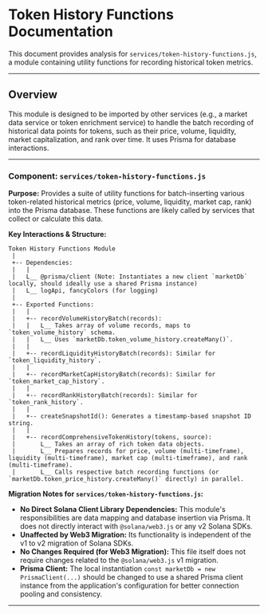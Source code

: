 # Token History Functions Documentation

This document provides analysis for `services/token-history-functions.js`, a module containing utility functions for recording historical token metrics.

---

## Overview

This module is designed to be imported by other services (e.g., a market data service or token enrichment service) to handle the batch recording of historical data points for tokens, such as their price, volume, liquidity, market capitalization, and rank over time. It uses Prisma for database interactions.

---

### Component: `services/token-history-functions.js`

**Purpose:** Provides a suite of utility functions for batch-inserting various token-related historical metrics (price, volume, liquidity, market cap, rank) into the Prisma database. These functions are likely called by services that collect or calculate this data.

**Key Interactions & Structure:**

```
Token History Functions Module
 |
 +-- Dependencies:
 |   |   
 |   L__ @prisma/client (Note: Instantiates a new client `marketDb` locally, should ideally use a shared Prisma instance)
 |   L__ logApi, fancyColors (for logging)
 |
 +-- Exported Functions:
 |   |
 |   +-- recordVolumeHistoryBatch(records):
 |   |   L__ Takes array of volume records, maps to `token_volume_history` schema.
 |   |   L__ Uses `marketDb.token_volume_history.createMany()`.
 |   |
 |   +-- recordLiquidityHistoryBatch(records): Similar for `token_liquidity_history`.
 |   |
 |   +-- recordMarketCapHistoryBatch(records): Similar for `token_market_cap_history`.
 |   |
 |   +-- recordRankHistoryBatch(records): Similar for `token_rank_history`.
 |   |
 |   +-- createSnapshotId(): Generates a timestamp-based snapshot ID string.
 |   |
 |   +-- recordComprehensiveTokenHistory(tokens, source):
 |       L__ Takes an array of rich token data objects.
 |       L__ Prepares records for price, volume (multi-timeframe), liquidity (multi-timeframe), market cap (multi-timeframe), and rank (multi-timeframe).
 |       L__ Calls respective batch recording functions (or `marketDb.token_price_history.createMany()` directly) in parallel.
```

**Migration Notes for `services/token-history-functions.js`:**
*   **No Direct Solana Client Library Dependencies:** This module's responsibilities are data mapping and database insertion via Prisma. It does not directly interact with `@solana/web3.js` or any v2 Solana SDKs.
*   **Unaffected by Web3 Migration:** Its functionality is independent of the v1 to v2 migration of Solana SDKs.
*   **No Changes Required (for Web3 Migration):** This file itself does not require changes related to the `@solana/web3.js` v1 migration.
*   **Prisma Client:** The local instantiation `const marketDb = new PrismaClient(...)` should be changed to use a shared Prisma client instance from the application's configuration for better connection pooling and consistency.

--- 